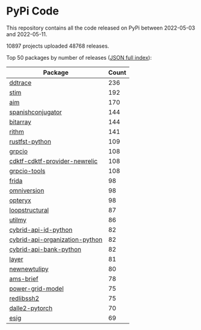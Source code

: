 # PyPi Code

This repository contains all the code released on PyPi between 2022-05-03 and 2022-05-11.

10897 projects uploaded 48768 releases. 

Top 50 packages by number of releases ([JSON full index](./index.json)):

| Package   | Count |
|-----------|-------|
| [ddtrace](https://github.com/pypi-data/pypi-code-119/tree/import/ddtrace) | 236 |
| [stim](https://github.com/pypi-data/pypi-code-119/tree/import/stim) | 192 |
| [aim](https://github.com/pypi-data/pypi-code-119/tree/import/aim) | 170 |
| [spanishconjugator](https://github.com/pypi-data/pypi-code-119/tree/import/spanishconjugator) | 144 |
| [bitarray](https://github.com/pypi-data/pypi-code-119/tree/import/bitarray) | 144 |
| [rithm](https://github.com/pypi-data/pypi-code-119/tree/import/rithm) | 141 |
| [rustfst-python](https://github.com/pypi-data/pypi-code-119/tree/import/rustfst-python) | 109 |
| [grpcio](https://github.com/pypi-data/pypi-code-119/tree/import/grpcio) | 108 |
| [cdktf-cdktf-provider-newrelic](https://github.com/pypi-data/pypi-code-119/tree/import/cdktf-cdktf-provider-newrelic) | 108 |
| [grpcio-tools](https://github.com/pypi-data/pypi-code-119/tree/import/grpcio-tools) | 108 |
| [frida](https://github.com/pypi-data/pypi-code-119/tree/import/frida) | 98 |
| [omniversion](https://github.com/pypi-data/pypi-code-119/tree/import/omniversion) | 98 |
| [opteryx](https://github.com/pypi-data/pypi-code-119/tree/import/opteryx) | 98 |
| [loopstructural](https://github.com/pypi-data/pypi-code-119/tree/import/loopstructural) | 87 |
| [utilmy](https://github.com/pypi-data/pypi-code-119/tree/import/utilmy) | 86 |
| [cybrid-api-id-python](https://github.com/pypi-data/pypi-code-119/tree/import/cybrid-api-id-python) | 82 |
| [cybrid-api-organization-python](https://github.com/pypi-data/pypi-code-119/tree/import/cybrid-api-organization-python) | 82 |
| [cybrid-api-bank-python](https://github.com/pypi-data/pypi-code-119/tree/import/cybrid-api-bank-python) | 82 |
| [layer](https://github.com/pypi-data/pypi-code-119/tree/import/layer) | 81 |
| [newnewtulipy](https://github.com/pypi-data/pypi-code-119/tree/import/newnewtulipy) | 80 |
| [ams-brief](https://github.com/pypi-data/pypi-code-119/tree/import/ams-brief) | 78 |
| [power-grid-model](https://github.com/pypi-data/pypi-code-119/tree/import/power-grid-model) | 75 |
| [redlibssh2](https://github.com/pypi-data/pypi-code-119/tree/import/redlibssh2) | 75 |
| [dalle2-pytorch](https://github.com/pypi-data/pypi-code-119/tree/import/dalle2-pytorch) | 70 |
| [esig](https://github.com/pypi-data/pypi-code-119/tree/import/esig) | 69 |
